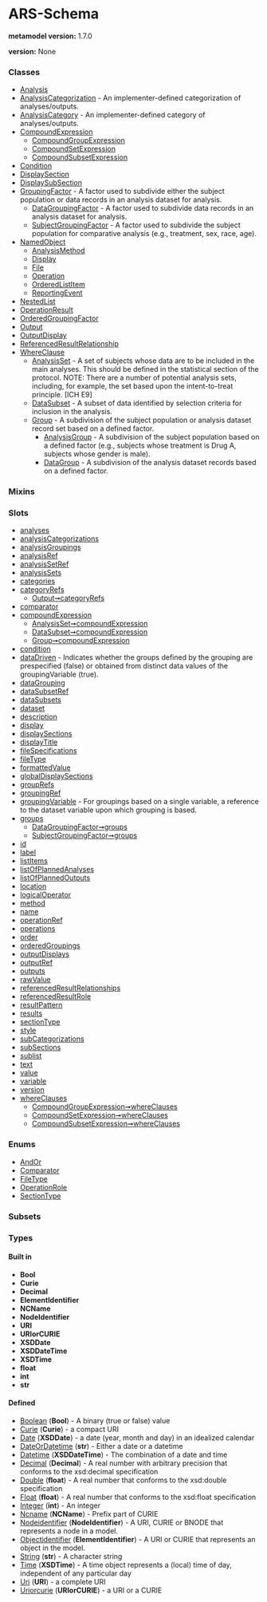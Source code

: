 
# ARS-Schema


**metamodel version:** 1.7.0

**version:** None





### Classes

 * [Analysis](Analysis.md)
 * [AnalysisCategorization](AnalysisCategorization.md) - An implementer-defined categorization of analyses/outputs.
 * [AnalysisCategory](AnalysisCategory.md) - An implementer-defined category of analyses/outputs.
 * [CompoundExpression](CompoundExpression.md)
     * [CompoundGroupExpression](CompoundGroupExpression.md)
     * [CompoundSetExpression](CompoundSetExpression.md)
     * [CompoundSubsetExpression](CompoundSubsetExpression.md)
 * [Condition](Condition.md)
 * [DisplaySection](DisplaySection.md)
 * [DisplaySubSection](DisplaySubSection.md)
 * [GroupingFactor](GroupingFactor.md) - A factor used to subdivide either the subject population or data records in an analysis dataset for analysis.
     * [DataGroupingFactor](DataGroupingFactor.md) - A factor used to subdivide data records in an analysis dataset for analysis.
     * [SubjectGroupingFactor](SubjectGroupingFactor.md) - A factor used to subdivide the subject population for comparative analysis (e.g., treatment, sex, race, age).
 * [NamedObject](NamedObject.md)
     * [AnalysisMethod](AnalysisMethod.md)
     * [Display](Display.md)
     * [File](File.md)
     * [Operation](Operation.md)
     * [OrderedListItem](OrderedListItem.md)
     * [ReportingEvent](ReportingEvent.md)
 * [NestedList](NestedList.md)
 * [OperationResult](OperationResult.md)
 * [OrderedGroupingFactor](OrderedGroupingFactor.md)
 * [Output](Output.md)
 * [OutputDisplay](OutputDisplay.md)
 * [ReferencedResultRelationship](ReferencedResultRelationship.md)
 * [WhereClause](WhereClause.md)
     * [AnalysisSet](AnalysisSet.md) - A set of subjects whose data are to be included in the main analyses. This should be defined in the statistical section of the protocol. NOTE: There are a number of potential analysis sets, including, for example, the set based upon the intent-to-treat principle. [ICH E9]
     * [DataSubset](DataSubset.md) - A subset of data identified by selection criteria for inclusion in the analysis.
     * [Group](Group.md) - A subdivision of the subject population or analysis dataset record set based on a defined factor.
         * [AnalysisGroup](AnalysisGroup.md) - A subdivision of the subject population based on a defined factor (e.g., subjects whose treatment is Drug A, subjects whose gender is male).
         * [DataGroup](DataGroup.md) - A subdivision of the analysis dataset records based on a defined factor.

### Mixins


### Slots

 * [analyses](analyses.md)
 * [analysisCategorizations](analysisCategorizations.md)
 * [analysisGroupings](analysisGroupings.md)
 * [analysisRef](analysisRef.md)
 * [analysisSetRef](analysisSetRef.md)
 * [analysisSets](analysisSets.md)
 * [categories](categories.md)
 * [categoryRefs](categoryRefs.md)
     * [Output➞categoryRefs](Output_categoryRefs.md)
 * [comparator](comparator.md)
 * [compoundExpression](compoundExpression.md)
     * [AnalysisSet➞compoundExpression](AnalysisSet_compoundExpression.md)
     * [DataSubset➞compoundExpression](DataSubset_compoundExpression.md)
     * [Group➞compoundExpression](Group_compoundExpression.md)
 * [condition](condition.md)
 * [dataDriven](dataDriven.md) - Indicates whether the groups defined by the grouping are prespecified (false) or obtained from distinct data values of the groupingVariable (true).
 * [dataGrouping](dataGrouping.md)
 * [dataSubsetRef](dataSubsetRef.md)
 * [dataSubsets](dataSubsets.md)
 * [dataset](dataset.md)
 * [description](description.md)
 * [display](display.md)
 * [displaySections](displaySections.md)
 * [displayTitle](displayTitle.md)
 * [fileSpecifications](fileSpecifications.md)
 * [fileType](fileType.md)
 * [formattedValue](formattedValue.md)
 * [globalDisplaySections](globalDisplaySections.md)
 * [groupRefs](groupRefs.md)
 * [groupingRef](groupingRef.md)
 * [groupingVariable](groupingVariable.md) - For groupings based on a single variable, a reference to the dataset variable upon which grouping is based.
 * [groups](groups.md)
     * [DataGroupingFactor➞groups](DataGroupingFactor_groups.md)
     * [SubjectGroupingFactor➞groups](SubjectGroupingFactor_groups.md)
 * [id](id.md)
 * [label](label.md)
 * [listItems](listItems.md)
 * [listOfPlannedAnalyses](listOfPlannedAnalyses.md)
 * [listOfPlannedOutputs](listOfPlannedOutputs.md)
 * [location](location.md)
 * [logicalOperator](logicalOperator.md)
 * [method](method.md)
 * [name](name.md)
 * [operationRef](operationRef.md)
 * [operations](operations.md)
 * [order](order.md)
 * [orderedGroupings](orderedGroupings.md)
 * [outputDisplays](outputDisplays.md)
 * [outputRef](outputRef.md)
 * [outputs](outputs.md)
 * [rawValue](rawValue.md)
 * [referencedResultRelationships](referencedResultRelationships.md)
 * [referencedResultRole](referencedResultRole.md)
 * [resultPattern](resultPattern.md)
 * [results](results.md)
 * [sectionType](sectionType.md)
 * [style](style.md)
 * [subCategorizations](subCategorizations.md)
 * [subSections](subSections.md)
 * [sublist](sublist.md)
 * [text](text.md)
 * [value](value.md)
 * [variable](variable.md)
 * [version](version.md)
 * [whereClauses](whereClauses.md)
     * [CompoundGroupExpression➞whereClauses](CompoundGroupExpression_whereClauses.md)
     * [CompoundSetExpression➞whereClauses](CompoundSetExpression_whereClauses.md)
     * [CompoundSubsetExpression➞whereClauses](CompoundSubsetExpression_whereClauses.md)

### Enums

 * [AndOr](AndOr.md)
 * [Comparator](Comparator.md)
 * [FileType](FileType.md)
 * [OperationRole](OperationRole.md)
 * [SectionType](SectionType.md)

### Subsets


### Types


#### Built in

 * **Bool**
 * **Curie**
 * **Decimal**
 * **ElementIdentifier**
 * **NCName**
 * **NodeIdentifier**
 * **URI**
 * **URIorCURIE**
 * **XSDDate**
 * **XSDDateTime**
 * **XSDTime**
 * **float**
 * **int**
 * **str**

#### Defined

 * [Boolean](types/Boolean.md)  (**Bool**)  - A binary (true or false) value
 * [Curie](types/Curie.md)  (**Curie**)  - a compact URI
 * [Date](types/Date.md)  (**XSDDate**)  - a date (year, month and day) in an idealized calendar
 * [DateOrDatetime](types/DateOrDatetime.md)  (**str**)  - Either a date or a datetime
 * [Datetime](types/Datetime.md)  (**XSDDateTime**)  - The combination of a date and time
 * [Decimal](types/Decimal.md)  (**Decimal**)  - A real number with arbitrary precision that conforms to the xsd:decimal specification
 * [Double](types/Double.md)  (**float**)  - A real number that conforms to the xsd:double specification
 * [Float](types/Float.md)  (**float**)  - A real number that conforms to the xsd:float specification
 * [Integer](types/Integer.md)  (**int**)  - An integer
 * [Ncname](types/Ncname.md)  (**NCName**)  - Prefix part of CURIE
 * [Nodeidentifier](types/Nodeidentifier.md)  (**NodeIdentifier**)  - A URI, CURIE or BNODE that represents a node in a model.
 * [Objectidentifier](types/Objectidentifier.md)  (**ElementIdentifier**)  - A URI or CURIE that represents an object in the model.
 * [String](types/String.md)  (**str**)  - A character string
 * [Time](types/Time.md)  (**XSDTime**)  - A time object represents a (local) time of day, independent of any particular day
 * [Uri](types/Uri.md)  (**URI**)  - a complete URI
 * [Uriorcurie](types/Uriorcurie.md)  (**URIorCURIE**)  - a URI or a CURIE
